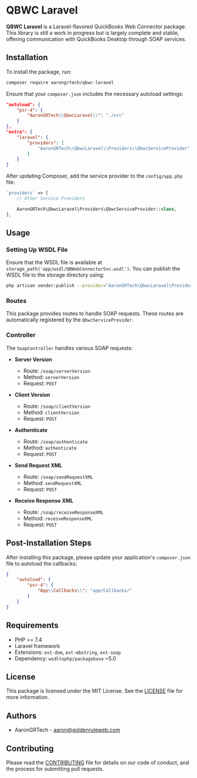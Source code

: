 # QBWC Laravel

**QBWC Laravel** is a Laravel-flavored QuickBooks Web Connector package. This library is still a work in progress but is largely complete and stable, offering communication with QuickBooks Desktop through SOAP services.

## Installation

To install the package, run:

```bash
composer require aarongrtech/qbwc-laravel
```

Ensure that your `composer.json` includes the necessary autoload settings:

```json
"autoload": {
    "psr-4": {
        "AaronGRTech\\QbwcLaravel\\": "./src"
    }
},
"extra": {
    "laravel": {
        "providers": [
            "AaronGRTech\\QbwcLaravel\\Providers\\QbwcServiceProvider"
        ]
    }
}
```

After updating Composer, add the service provider to the `config/app.php` file:

```php
'providers' => [
    // Other Service Providers

    AaronGRTech\QbwcLaravel\Providers\QbwcServiceProvider::class,
],
```

## Usage

### Setting Up WSDL File

Ensure that the WSDL file is available at `storage_path('app/wsdl/QBWebConnectorSvc.wsdl')`. You can publish the WSDL file to the storage directory using:

```bash
php artisan vendor:publish --provider="AaronGRTech\QbwcLaravel\Providers\QbwcServiceProvider"
```

### Routes

This package provides routes to handle SOAP requests. These routes are automatically registered by the `QbwcServiceProvider`.

### Controller

The `SoapController` handles various SOAP requests:

- **Server Version**
  - Route: `/soap/serverVersion`
  - Method: `serverVersion`
  - Request: `POST`

- **Client Version**
  - Route: `/soap/clientVersion`
  - Method: `clientVersion`
  - Request: `POST`

- **Authenticate**
  - Route: `/soap/authenticate`
  - Method: `authenticate`
  - Request: `POST`

- **Send Request XML**
  - Route: `/soap/sendRequestXML`
  - Method: `sendRequestXML`
  - Request: `POST`

- **Receive Response XML**
  - Route: `/soap/receiveResponseXML`
  - Method: `receiveResponseXML`
  - Request: `POST`

## Post-Installation Steps

After installing this package, please update your application's `composer.json` file to autoload the callbacks:

```json
{
    "autoload": {
        "psr-4": {
            "App\\Callbacks\\": "app/Callbacks/"
        }
    }
}
```
## Requirements

- PHP >= 7.4
- Laravel framework
- Extensions: `ext-dom`, `ext-mbstring`, `ext-soap`
- Dependency: `wsdltophp/packagebase` ~5.0

## License

This package is licensed under the MIT License. See the [LICENSE](LICENSE) file for more information.

## Authors

- AaronGRTech - [aaron@goldenruleweb.com](mailto:aaron@goldenruleweb.com)

## Contributing

Please read the [CONTRIBUTING](CONTRIBUTING.md) file for details on our code of conduct, and the process for submitting pull requests.
